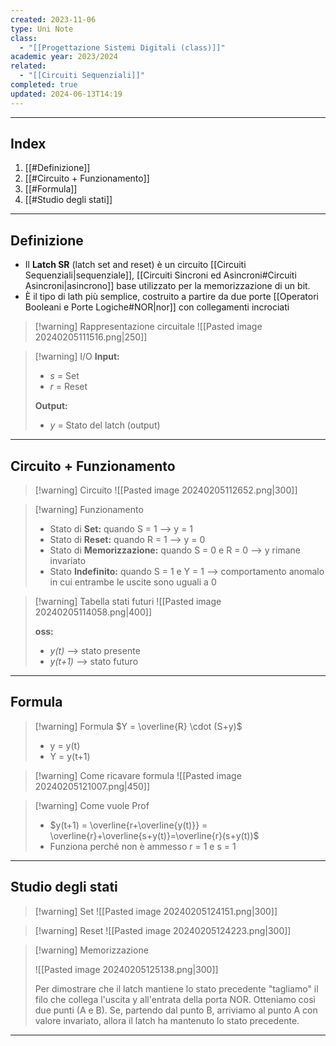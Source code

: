 ```yaml
---
created: 2023-11-06
type: Uni Note
class:
  - "[[Progettazione Sistemi Digitali (class)]]"
academic year: 2023/2024
related:
  - "[[Circuiti Sequenziali]]"
completed: true
updated: 2024-06-13T14:19
---
```

---
## Index
1. [[#Definizione]]
2. [[#Circuito + Funzionamento]]
3. [[#Formula]]
4. [[#Studio degli stati]]

---

## Definizione
- Il **Latch SR** (latch set and reset) è un circuito [[Circuiti Sequenziali|sequenziale]], [[Circuiti Sincroni ed Asincroni#Circuiti Asincroni|asincrono]] base utilizzato per la memorizzazione di un bit.
- È il tipo di lath più semplice, costruito a partire da due porte [[Operatori Booleani e Porte Logiche#NOR|nor]] con collegamenti incrociati

>[!warning] Rappresentazione circuitale
>![[Pasted image 20240205111516.png|250]]

>[!warning] I/O
>**Input:**
>- *s* = Set
>- *r* = Reset
>
>**Output:**
>- *y* = Stato del latch (output)

---
## Circuito + Funzionamento

>[!warning] Circuito
>![[Pasted image 20240205112652.png|300]]

>[!warning] Funzionamento
>- Stato di **Set:** quando S = 1 --> y = 1
>- Stato di **Reset:** quando R = 1 --> y = 0
>- Stato di **Memorizzazione:** quando S = 0 e R = 0 --> y rimane invariato
>- Stato **Indefinito:** quando S = 1 e Y = 1 --> comportamento anomalo in cui entrambe le uscite sono uguali a 0

>[!warning] Tabella stati futuri
>![[Pasted image 20240205114058.png|400]]
>
>**oss:**
>- *y(t)* --> stato presente
>- *y(t+1)* --> stato futuro

---
## Formula

>[!warning] Formula
$Y = \overline{R} \cdot (S+y)$
>- y = y(t)
>- Y = y(t+1)
>

>[!warning] Come ricavare formula
>![[Pasted image 20240205121007.png|450]]

>[!warning] Come vuole Prof
> - $y(t+1) = \overline{r+\overline{y(t)}} = \overline{r}+\overline{s+y(t)}=\overline{r}(s+y(t))$
> - Funziona perché  non è ammesso r = 1 e s = 1

---
## Studio degli stati

>[!warning] Set
>![[Pasted image 20240205124151.png|300]]

>[!warning] Reset
>![[Pasted image 20240205124223.png|300]]

>[!warning] Memorizzazione
>
>![[Pasted image 20240205125138.png|300]]
>
>Per dimostrare che il latch mantiene lo stato precedente "tagliamo" il filo che collega l'uscita y all'entrata della porta NOR. Otteniamo così due punti (A e B). Se, partendo dal punto B, arriviamo al punto A con valore invariato, allora il latch ha
>mantenuto lo stato precedente.

---